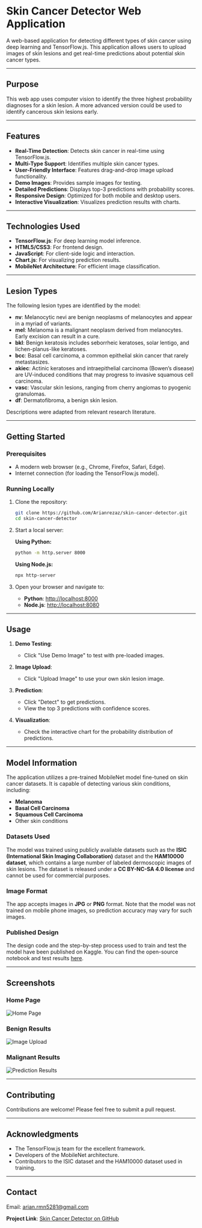 # Skin Cancer Detector Web Application

A web-based application for detecting different types of skin cancer using deep learning and TensorFlow.js. This application allows users to upload images of skin lesions and get real-time predictions about potential skin cancer types.

---

## Purpose

This web app uses computer vision to identify the three highest probability diagnoses for a skin lesion. A more advanced version could be used to identify cancerous skin lesions early.

---

## Features

- **Real-Time Detection**: Detects skin cancer in real-time using TensorFlow.js.
- **Multi-Type Support**: Identifies multiple skin cancer types.
- **User-Friendly Interface**: Features drag-and-drop image upload functionality.
- **Demo Images**: Provides sample images for testing.
- **Detailed Predictions**: Displays top-3 predictions with probability scores.
- **Responsive Design**: Optimized for both mobile and desktop users.
- **Interactive Visualization**: Visualizes prediction results with charts.

---

## Technologies Used

- **TensorFlow.js**: For deep learning model inference.
- **HTML5/CSS3**: For frontend design.
- **JavaScript**: For client-side logic and interaction.
- **Chart.js**: For visualizing prediction results.
- **MobileNet Architecture**: For efficient image classification.

---

## Lesion Types

The following lesion types are identified by the model:

- **nv**: Melanocytic nevi are benign neoplasms of melanocytes and appear in a myriad of variants.
- **mel**: Melanoma is a malignant neoplasm derived from melanocytes. Early excision can result in a cure.
- **bkl**: Benign keratosis includes seborrheic keratoses, solar lentigo, and lichen-planus-like keratoses.
- **bcc**: Basal cell carcinoma, a common epithelial skin cancer that rarely metastasizes.
- **akiec**: Actinic keratoses and intraepithelial carcinoma (Bowen’s disease) are UV-induced conditions that may progress to invasive squamous cell carcinoma.
- **vasc**: Vascular skin lesions, ranging from cherry angiomas to pyogenic granulomas.
- **df**: Dermatofibroma, a benign skin lesion.

Descriptions were adapted from relevant research literature.

---

## Getting Started

### Prerequisites

- A modern web browser (e.g., Chrome, Firefox, Safari, Edge).
- Internet connection (for loading the TensorFlow.js model).

### Running Locally

1. Clone the repository:
   ```bash
   git clone https://github.com/Arianrezaz/skin-cancer-detector.git
   cd skin-cancer-detector
   ```

2. Start a local server:
   
   **Using Python:**
   ```bash
   python -m http.server 8000
   ```

   **Using Node.js:**
   ```bash
   npx http-server
   ```

3. Open your browser and navigate to:
   - **Python**: [http://localhost:8000](http://localhost:8000)
   - **Node.js**: [http://localhost:8080](http://localhost:8080)

---

## Usage

1. **Demo Testing**:
   - Click "Use Demo Image" to test with pre-loaded images.

2. **Image Upload**:
   - Click "Upload Image" to use your own skin lesion image.

3. **Prediction**:
   - Click "Detect" to get predictions.
   - View the top 3 predictions with confidence scores.

4. **Visualization**:
   - Check the interactive chart for the probability distribution of predictions.

---

## Model Information

The application utilizes a pre-trained MobileNet model fine-tuned on skin cancer datasets. It is capable of detecting various skin conditions, including:

- **Melanoma**
- **Basal Cell Carcinoma**
- **Squamous Cell Carcinoma**
- Other skin conditions

### Datasets Used

The model was trained using publicly available datasets such as the **ISIC (International Skin Imaging Collaboration)** dataset and the **HAM10000 dataset**, which contains a large number of labeled dermoscopic images of skin lesions. The dataset is released under a **CC BY-NC-SA 4.0 license** and cannot be used for commercial purposes.

### Image Format

The app accepts images in **JPG** or **PNG** format. Note that the model was not trained on mobile phone images, so prediction accuracy may vary for such images.

### Published Design

The design code and the step-by-step process used to train and test the model have been published on Kaggle. You can find the open-source notebook and test results [here](https://www.kaggle.com/).

---

## Screenshots

### Home Page
![Home Page](screenshots/homepage.png)

### Benign Results
![Image Upload](screenshots/test1.png)

### Malignant Results
![Prediction Results](screenshots/test2.png)

---

## Contributing

Contributions are welcome! Please feel free to submit a pull request.

---


## Acknowledgments

- The TensorFlow.js team for the excellent framework.
- Developers of the MobileNet architecture.
- Contributors to the ISIC dataset and the HAM10000 dataset used in training.

---

## Contact

Email: [arian.rmn5281@gmail.com](mailto:arian.rmn5281@gmail.com)  

**Project Link**: [Skin Cancer Detector on GitHub](https://github.com/Arianrezaz/skin-cancer-detection)
